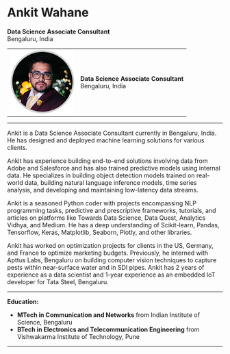 # Ankit Wahane
**Data Science Associate Consultant**  
Bengaluru, India

<table>
  <tr>
    <td><img src="ankit_wahane.jpg" alt="Ankit Wahane" width="150" height="150"></td>
    <td>
      <strong>Data Science Associate Consultant</strong><br>
      Bengaluru, India
    </td>
  </tr>
</table>

---

Ankit is a Data Science Associate Consultant currently in Bengaluru, India. He has designed and deployed machine learning solutions for various clients.

Ankit has experience building end-to-end solutions involving data from Adobe and Salesforce and has also trained predictive models using internal data. He specializes in building object detection models trained on real-world data, building natural language inference models, time series analysis, and developing and maintaining low-latency data streams.

Ankit is a seasoned Python coder with projects encompassing NLP programming tasks, predictive and prescriptive frameworks, tutorials, and articles on platforms like Towards Data Science, Data Quest, Analytics Vidhya, and Medium. He has a deep understanding of Scikit-learn, Pandas, Tensorflow, Keras, Matplotlib, Seaborn, Plotly, and other libraries.

Ankit has worked on optimization projects for clients in the US, Germany, and France to optimize marketing budgets. Previously, he interned with Apttus Labs, Bengaluru on building computer vision techniques to capture pests within near-surface water and in SDI pipes. Ankit has 2 years of experience as a data scientist and 1-year experience as an embedded IoT developer for Tata Steel, Bengaluru.

---

**Education:**

- **MTech in Communication and Networks** from Indian Institute of Science, Bengaluru
- **BTech in Electronics and Telecommunication Engineering** from Vishwakarma Institute of Technology, Pune

---
